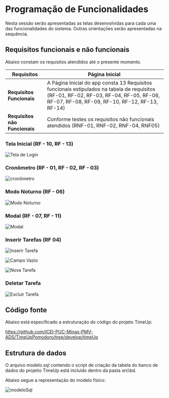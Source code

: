 # Programação de Funcionalidades

Nesta sessão serão apresentadas as telas desenvolvidas para cada uma das funcionalidades do sistema. Outras orientações serão apresentadas na sequência.


## Requisitos funcionais e não funcionais

Abaixo constam os requisitos atendidos até o presente momento.

| **Requisitos** | Página Inicial |
| ------------------- |------------------------------------------------------------------------------------------------------------------------------------------------------------------------------------------------------------------------------------------------------------------------|
| **Requisitos Funcionais** | A Página Inicial do app consta 13 Requisitos funcionais estipulados na tabela de requisitos (RF-01, RF-02, RF-03, RF-04, RF-05, RF-06, RF-07, RF-08, RF-09, RF-10, RF-12, RF-13, RF-14)
| **Requisitos não Funcionais** | Conforme testes os requisitos não funcionais atendidos (RNF-01, RNF-02, RNF-04, RNF05)  |

### Tela Inicial (RF - 10, RF - 13)

![Tela de Login](https://user-images.githubusercontent.com/90660755/204154120-33adc286-0a12-4eb5-bf65-060265343ab4.png)

### Cronômetro (RF - 01, RF - 02, RF - 03)

![cronômetro](https://user-images.githubusercontent.com/90660755/204154049-cfdb3072-064b-4c5b-adad-8829d9170b28.png)

### Modo Noturno (RF - 06)

![Modo Noturno](https://user-images.githubusercontent.com/90660755/204154232-2def0951-4ad0-40da-b635-a41898dfff9f.png)

### Modal (RF - 07, RF - 11)

![Modal](https://user-images.githubusercontent.com/90660755/204154393-28e20993-9c3e-4fb8-a0c9-a0e5657a490e.png)

### Inserir Tarefas (RF 04)

![Inserir Tarefa](https://user-images.githubusercontent.com/90660755/204154626-f7488b96-98a4-4f03-8d4d-6043c0bb79b3.png)

![Campo Vazio](https://user-images.githubusercontent.com/90660755/204154881-8d3a4eb8-773f-4e14-92e3-ad5f53ee3bbc.png)

![Nova Tarefa](https://user-images.githubusercontent.com/90660755/204154891-13d601c8-6095-46ff-af67-ce40ff5b346e.png)

### Deletar Tarefa

![Excluir Tarefa](https://user-images.githubusercontent.com/90660755/204154773-3db3b82a-a452-4335-b587-5e443b367e69.png)



## Código fonte

Abaixo está especificado a estruturação do código do projeto TimeUp:

https://github.com/ICEI-PUC-Minas-PMV-ADS/TimeUpPomodoro/tree/develop/timeUp


## Estrutura de dados

O arquivo modelo.sql contendo o script de criação da tabela do banco de dados do projetio TimeUp está incluído dentro da pasta src\bd.

Abaixo segue a representação do modelo físico:

![modeloSql](https://user-images.githubusercontent.com/90660755/198892611-ac024c9e-251a-444f-9e2f-dcb5273fdf83.png)
